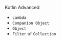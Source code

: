 Kotlin Advanced

* ```Lambda```
* ```Companion Object```
* ```Object```
* ```Filter``` of ```Collection```

